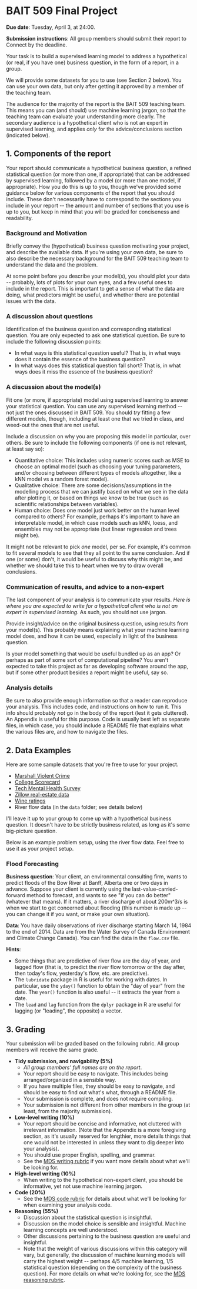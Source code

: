# BAIT 509 Final Project

__Due date__: Tuesday, April 3, at 24:00. 

__Submission instructions__: All group members should submit their report to Connect by the deadline. 

Your task is to build a supervised learning model to address a hypothetical (or real, if you have one) business question, in the form of a report, in a group.

We will provide some datasets for you to use (see Section 2 below). You can use your own data, but only after getting it approved by a member of the teaching team. 

The audience for the majority of the report is the BAIT 509 teaching team. This means you can (and should) use machine learning jargon, so that the teaching team can evaluate your understanding more clearly. The secondary audience is a hypothetical client who is not an expert in supervised learning, and applies _only_ for the advice/conclusions section (indicated below).

## 1. Components of the report

Your report should communicate a hypothetical business question, a refined statistical question (or more than one, if appropriate) that can be addressed by supervised learning, followed by a model (or more than one model, if appropriate). How you do this is up to you, though we've provided some guidance below for various components of the report that you should include. These don't necessarily have to correspond to the sections you include in your report -- the amount and number of sections that you use is up to you, but keep in mind that you will be graded for conciseness and readability.

### Background and Motivation

Briefly convey the (hypothetical) business question motivating your project, and describe the available data. If you're using your own data, be sure to also describe the necessary background for the BAIT 509 teaching team to understand the data and the problem.

At some point before you describe your model(s), you should plot your data -- probably, lots of plots for your own eyes, and a few useful ones to include in the report. This is important to get a sense of what the data are doing, what predictors might be useful, and whether there are potential issues with the data.

### A discussion about questions

Identification of the business question and corresponding statistical question. You are only expected to ask one statistical question. Be sure to include the following discussion points:

- In what ways is this statistical question useful? That is, in what ways does it contain the essence of the business question? 
- In what ways does this statistical question fall short? That is, in what ways does it miss the essence of the business question?

### A discussion about the model(s)

Fit one (or more, if appropriate) model using supervised learning to answer your statistical question. You can use any supervised learning method -- not just the ones discussed in BAIT 509. You should _try_ fitting a few different models, though, including at least one that we tried in class, and weed-out the ones that are not useful.

Include a discussion on why you are proposing this model in particular, over others. Be sure to include the following components (if one is not relevant, at least say so):

- Quantitative choice: This includes using numeric scores such as MSE to choose an optimal model (such as choosing your tuning parameters, and/or choosing between different types of models altogether, like a kNN model vs a random forest model).
- Qualitative choice: There are some decisions/assumptions in the modelling process that we can justify based on what we see in the data after plotting it, or based on things we know to be true (such as scientific relationships between variables).
- Human choice: Does one model just work better on the human level compared to others? For example, perhaps it's important to have an interpretable model, in which case models such as kNN, loess, and ensembles may not be appropriate (but linear regression and trees might be). 

It might not be relevant to pick _one_ model, per se. For example, it's common to fit several models to see that they all point to the same conclusion. And if one (or some) don't, it would be useful to discuss why this might be, and whether we should take this to heart when we try to draw overall conclusions. 


### Communication of results, and advice to a non-expert

The last component of your analysis is to communicate your results. _Here is where you are expected to write for a hypothetical client who is not an expert in supervised learning_. As such, you should not use jargon.

Provide insight/advice on the original business question, using results from your model(s). This probably means explaining what your machine learning model does, and how it can be used, especially in light of the business question.

Is your model something that would be useful bundled up as an app? Or perhaps as part of some sort of computational pipeline? You aren't expected to take this project as far as developing software around the app, but if some other product besides a report might be useful, say so.

### Analysis details

Be sure to also provide enough information so that a reader can reproduce your analysis. This includes code, and instructions on how to run it. This info should probably _not_ go in the body of the report (lest it gets cluttered). An Appendix is useful for this purpose. Code is usually best left as separate files, in which case, you should include a README file that explains what the various files are, and how to navigate the files.

## 2. Data Examples

Here are some sample datasets that you're free to use for your project. 

* [Marshall Violent Crime](./data/marshall/)
* [College Scorecard](./data/scorecard/)
* [Tech Mental Health Survey](https://www.kaggle.com/osmi/mental-health-in-tech-survey)
* [Zillow real-estate data](https://www.kaggle.com/zillow/zecon)
* [Wine ratings](https://www.kaggle.com/zynicide/wine-reviews/data)
* River flow data (in the `data` folder; see details below)

I'll leave it up to your group to come up with a hypothetical business question. It doesn't have to be strictly business related, as long as it's some big-picture question. 

Below is an example problem setup, using the river flow data. Feel free to use it as your project setup.

### Flood Forecasting

__Business question__: Your client, an environmental consulting firm, wants to predict floods of the Bow River at Banff, Alberta one or two days in advance. Suppose your client is currently using the last-value-carried-forward method to forecast, and wants to see "if you can do better" (whatever that means). If it matters, a river discharge of about 200m^3/s is when we start to get concerned about flooding (this number is made up -- you can change it if you want, or make your own situation). 

__Data__: You have daily observations of river discharge starting March 14, 1984 to the end of 2014. Data are from the Water Survey of Canada (Environment and Climate Change Canada). You can find the data in the `flow.csv` file.

__Hints__:

- Some things that are predictive of river flow are the day of year, and lagged flow (that is, to predict the river flow tomorrow or the day after, then today's flow, yesterday's flow, etc. are predictive).
- The `lubridate` package in R is useful for working with dates. In particular, use the `yday()` function to obtain the "day of year" from the date. The `year()` function is also useful -- it extracts the year from a date.
- The `lead` and `lag` function from the `dplyr` package in R are useful for lagging (or "leading", the opposite) a vector. 

## 3. Grading

Your submission will be graded based on the following rubric. All group members will receive the same grade. 

- __Tidy submission, and navigability (5%)__
    - _All group members' full names are on the report_.
    - Your report should be easy to navigate. This includes being arranged/organized in a sensible way. 
    - If you have multiple files, they should be easy to navigate, and should be easy to find out what's what, through a README file. 
    - Your submission is complete, and does not require compiling.
    - Your submission is not different from other members in the group (at least, from the majority submission).
- __Low-level writing (10%)__
    - Your report should be concise and informative, not cluttered with irrelevant information. (Note that the Appendix is a more foregiving section, as it's usually reserved for lengthier, more details things that one would not be interested in unless they want to dig deeper into your analysis). 
    - You should use proper English, spelling, and grammar.
    - See the [MDS writing rubric](https://github.com/UBC-MDS/public/blob/master/rubric/rubric_writing.md) if you want more details about what we'll be looking for. 
- __High-level writing (10%)__
    - When writing to the hypothetical non-expert client, you should be informative, yet not use machine learning jargon.
- __Code (20%)__
    - See the [MDS code rubric](https://github.com/UBC-MDS/public/blob/master/rubric/rubric_code.md) for details about what we'll be looking for when examining your analysis code. 
- __Reasoning (55%)__
    - Discussion about the statistical question is insightful.
    - Discussion on the model choice is sensible and insightful. Machine learning concepts are well understood.
    - Other discussions pertaining to the business question are useful and insightful. 
    - Note that the weight of various discussions within this category will vary, but generally, the discussion of machine learning models will carry the highest weight -- perhaps 4/5 machine learning, 1/5 statistical question (depending on the complexity of the business question). For more details on what we're looking for, see the [MDS reasoning rubric](https://github.com/UBC-MDS/public/blob/master/rubric/rubric_reasoning.md).
